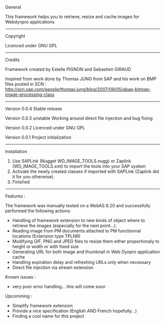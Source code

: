General

This framework helps you to retrieve, resize and cache images for Webdynpro applications

--------------------------------------------------------------------------

Copyright

Licenced under GNU GPL

--------------------------------------------------------------------------

Credits

Framework created by Estelle PIGNON and Sebastien GIRAUD

Inspired from work done by Thomas JUNG from SAP and his work on BMP files posted in SCN :
http://scn.sap.com/people/thomas.jung/blog/2007/09/05/abap-bitmap-image-processing-class

--------------------------------------------------------------------------
Version 0.0.4
	Stable release

Version 0.0.3 unstable
	Working around direct file injection and bug fixing

Version 0.0.2
	Licenced under GNU GPL

Version 0.0.1
	Project initialization

--------------------------------------------------------------------------

Installation

1) Use SAPLink (Nugget WD_IMAGE_TOOLS.nugg) or Zaplink (WD_IMAGE_TOOLS.xml) to import the tools into your SAP system
2) Activate the newly created classes if imported with SAPLink (Zaplink did it for you otherwise).
3) Finished

--------------------------------------------------------------------------

Features :

The framework was manually tested on a WebAS 6.20 and successfully
performed the following actions:

- Handling of framework extension to new kinds of object where to retrieve the images (especially for the next point...).
- Reading image from PM documents attached to PM functionnal locations (Extension type TPLNR)
- Modifying GIF, PNG and JPEG files to resize them either proportionaly to height or width or with fixed size
- Generating URL for both image and thumbnail in Web Dynpro application cache
- Handling expiration delay and refreshing URLs only when necessary
- Direct file injection via stream extension

Known issues :

- very poor error handling... this will come soon

Upcomming :

- Simplify framework extension
- Provide a nice specification (English AND French hopefully...)
- Finding a cool name for this project
